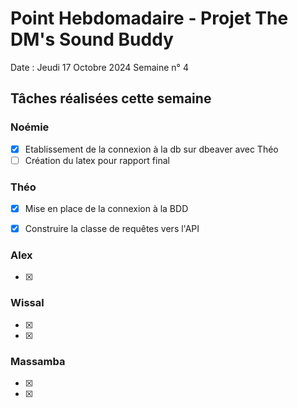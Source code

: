 # Point Hebdomadaire - Projet The DM's Sound Buddy


Date : Jeudi 17 Octobre 2024
Semaine n° 4

## Tâches réalisées cette semaine

### Noémie

- [x] Etablissement de la connexion à la db sur dbeaver avec Théo
- [ ] Création du latex pour rapport final

### Théo

- [x] Mise en place de la connexion à la BDD
- [x] Construire la classe de requêtes vers l'API


### Alex

- [x]

### Wissal

- [x]
- [x]

### Massamba

- [x]
- [x]
